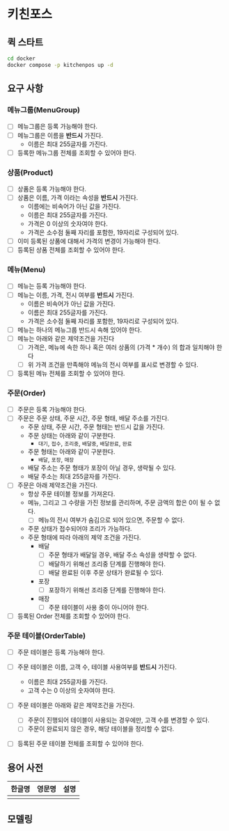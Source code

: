 # 키친포스

## 퀵 스타트

```sh
cd docker
docker compose -p kitchenpos up -d
```

## 요구 사항
### 메뉴그룹(MenuGroup)
- [ ] 메뉴그룹은 등록 가능해야 한다.
- [ ] 메뉴그룹은 이름을 **반드시** 가진다.
    - 이름은 최대 255글자를 가진다.
- [ ] 등록한 메뉴그룹 전체를 조회할 수 있어야 한다.
### 상품(Product)
- [ ] 상품은 등록 가능해야 한다.
- [ ] 상품은 이름, 가격 이라는 속성을 **반드시** 가진다.
    - 이름에는 비속어가 아닌 값을 가진다.
    - 이름은 최대 255글자를 가진다.
    - 가격은 0 이상의 숫자여야 한다.
    - 가격은 소수점 둘째 자리를 포함한, 19자리로 구성되어 있다.  
- [ ] 이미 등록된 상품에 대해서 가격의 변경이 가능해야 한다.
- [ ] 등록된 상품 전체를 조회할 수 있어야 한다.
### 메뉴(Menu)
- [ ] 메뉴는 등록 가능해야 한다.
- [ ] 메뉴는 이름, 가격, 전시 여부를 **반드시** 가진다.
  - 이름은 비속어가 아닌 값을 가진다.
  - 이름은 최대 255글자를 가진다.
  - 가격은 소수점 둘째 자리를 포함한, 19자리로 구성되어 있다.
- [ ] 메뉴는 하나의 메뉴그룹 반드시 속해 있어야 한다.
- [ ] 메뉴는 아래와 같은 제약조건을 가진다
  - [ ] 가격은, 메뉴에 속한 하나 혹은 여러 상품의 (가격 * 개수) 의 합과 일치해야 한다 
  - [ ] 위 가격 조건을 만족해야 메뉴의 전시 여부를 표시로 변경할 수 있다.
- [ ] 등록된 메뉴 전체를 조회할 수 있어야 한다.
### 주문(Order)
- [ ] 주문은 등록 가능해야 한다.
- [ ] 주문은 주문 상태, 주문 시간, 주문 형태, 배달 주소를 가진다.
  - 주문 상태, 주문 시간, 주문 형태는 반드시 값을 가진다.
  - 주문 상태는 아래와 같이 구분한다.
    - `대기`, `접수`, `조리중`, `배달중`, `배달완료`, `완료`
  - 주문 형태는 아래와 같이 구분한다.
    - `배달`, `포장`, `매장`
  - 배달 주소는 주문 형태가 포장이 아닐 경우, 생략될 수 있다.
  - 배달 주소는 최대 255글자를 가진다.
- [ ] 주문은 아래 제약조건을 가진다.
  - 항상 주문 테이블 정보를 가져온다.
  - 메뉴, 그리고 그 수량을 가진 정보를 관리하며, 주문 금액의 합은 0이 될 수 없다.
    - [ ] 메뉴의 전시 여부가 숨김으로 되어 있으면, 주문할 수 없다.
  - 주문 상태가 접수되어야 조리가 가능하다.
  - 주문 형태에 따라 아래의 제약 조건을 가진다.
    - 배달
      - [ ] 주문 형태가 배달일 경우, 배달 주소 속성을 생략할 수 없다.
      - [ ] 배달하기 위해선 조리중 단계를 진행해야 한다.
      - [ ] 배달 완료된 이후 주문 상태가 완료될 수 있다.
    - 포장
      - [ ] 포장하기 위해선 조리중 단계를 진행해야 한다.
    - 매장
      - [ ] 주문 테이블이 사용 중이 아니어야 한다.
- [ ] 등록된 Order 전체를 조회할 수 있어야 한다.
### 주문 테이블(OrderTable)
- [ ] 주문 테이블은 등록 가능해야 한다.
- [ ] 주문 테이블은 이름, 고객 수, 테이블 사용여부를 **반드시** 가진다.
  - 이름은 최대 255글자를 가진다.
  - 고객 수는 0 이상의 숫자여야 한다.
- [ ] 주문 테이블은 아래와 같은 제약조건을 가진다.
  - [ ] 주문이 진행되어 테이블이 사용되는 경우에만, 고객 수를 변경할 수 있다.
  - [ ] 주문이 완료되지 않은 경우, 해당 테이블을 정리할 수 없다.
- [ ] 등록된 주문 테이블 전체를 조회할 수 있어야 한다. 


## 용어 사전

| 한글명 | 영문명 | 설명 |
| --- | --- | --- |
|  |  |  |

## 모델링
